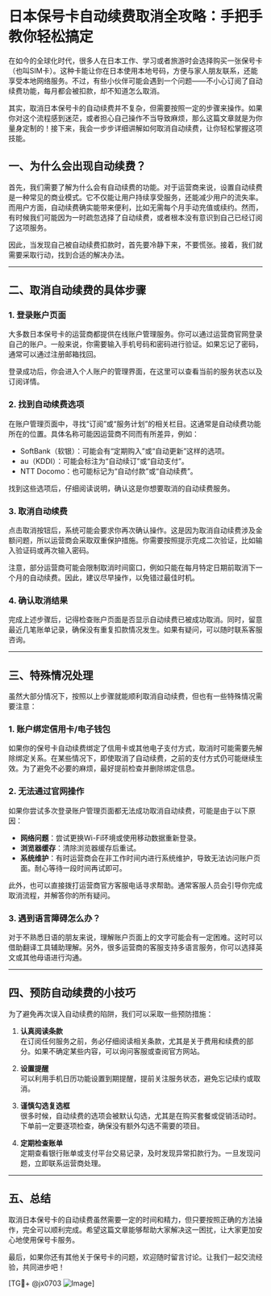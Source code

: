 # 日本保号卡自动续费取消全攻略：手把手教你轻松搞定

在如今的全球化时代，很多人在日本工作、学习或者旅游时会选择购买一张保号卡（也叫SIM卡）。这种卡能让你在日本使用本地号码，方便与家人朋友联系，还能享受本地网络服务。不过，有些小伙伴可能会遇到一个问题——不小心订阅了自动续费功能，每月都会被扣款，却不知道怎么取消。

其实，取消日本保号卡的自动续费并不复杂，但需要按照一定的步骤来操作。如果你对这个流程感到迷茫，或者担心自己操作不当导致麻烦，那么这篇文章就是为你量身定制的！接下来，我会一步步详细讲解如何取消自动续费，让你轻松掌握这项技能。

## 一、为什么会出现自动续费？

首先，我们需要了解为什么会有自动续费的功能。对于运营商来说，设置自动续费是一种常见的商业模式。它不仅能让用户持续享受服务，还能减少用户的流失率。而用户方面，自动续费确实能带来便利，比如无需每个月手动充值或续约。然而，有时候我们可能因为一时疏忽选择了自动续费，或者根本没有意识到自己已经订阅了这项服务。

因此，当发现自己被自动续费扣款时，首先要冷静下来，不要慌张。接着，我们就需要采取行动，找到合适的解决办法。

---

## 二、取消自动续费的具体步骤

### 1. 登录账户页面

大多数日本保号卡的运营商都提供在线账户管理服务。你可以通过运营商官网登录自己的账户。一般来说，你需要输入手机号码和密码进行验证。如果忘记了密码，通常可以通过注册邮箱找回。

登录成功后，你会进入个人账户的管理界面，在这里可以查看当前的服务状态以及订阅详情。

### 2. 找到自动续费选项

在账户管理页面中，寻找“订阅”或“服务计划”的相关栏目。这通常是自动续费功能所在的位置。具体名称可能因运营商不同而有所差异，例如：

- SoftBank（软银）：可能会有“定期购入”或“自动更新”这样的选项。
- au（KDDI）：可能会标注为“自动续订”或“自动支付”。
- NTT Docomo：也可能标记为“自动付款”或“自动续费”。

找到这些选项后，仔细阅读说明，确认这是你想要取消的自动续费服务。

### 3. 取消自动续费

点击取消按钮后，系统可能会要求你再次确认操作。这是因为取消自动续费涉及金额问题，所以运营商会采取双重保护措施。你需要按照提示完成二次验证，比如输入验证码或再次输入密码。

注意，部分运营商可能会限制取消时间窗口，例如只能在每月特定日期前取消下一个月的自动续费。因此，建议尽早操作，以免错过最佳时机。

### 4. 确认取消结果

完成上述步骤后，记得检查账户页面是否显示自动续费已被成功取消。同时，留意最近几笔账单记录，确保没有重复扣款情况发生。如果有疑问，可以随时联系客服咨询。

---

## 三、特殊情况处理

虽然大部分情况下，按照以上步骤就能顺利取消自动续费，但也有一些特殊情况需要注意：

### 1. 账户绑定信用卡/电子钱包

如果你的保号卡自动续费绑定了信用卡或其他电子支付方式，取消时可能需要先解除绑定关系。在某些情况下，即使取消了自动续费，之前的支付方式仍可能继续生效。为了避免不必要的麻烦，最好提前检查并删除绑定信息。

### 2. 无法通过官网操作

如果你尝试多次登录账户管理页面都无法成功取消自动续费，可能是由于以下原因：

- **网络问题**：尝试更换Wi-Fi环境或使用移动数据重新登录。
- **浏览器缓存**：清除浏览器缓存后重试。
- **系统维护**：有时运营商会在非工作时间内进行系统维护，导致无法访问账户页面。耐心等待一段时间再试即可。

此外，也可以直接拨打运营商官方客服电话寻求帮助。通常客服人员会引导你完成取消流程，并解答你的所有疑问。

### 3. 遇到语言障碍怎么办？

对于不熟悉日语的朋友来说，理解账户页面上的文字可能会有一定困难。这时可以借助翻译工具辅助理解。另外，很多运营商的客服支持多语言服务，你可以选择英文或其他母语进行沟通。

---

## 四、预防自动续费的小技巧

为了避免再次误入自动续费的陷阱，我们可以采取一些预防措施：

1. **认真阅读条款**  
   在订阅任何服务之前，务必仔细阅读相关条款，尤其是关于费用和续费的部分。如果不确定某些内容，可以询问客服或查阅官方网站。

2. **设置提醒**  
   可以利用手机日历功能设置到期提醒，提前关注服务状态，避免忘记续约或取消。

3. **谨慎勾选复选框**  
   很多时候，自动续费的选项会被默认勾选，尤其是在购买套餐或促销活动时。下单前一定要逐项检查，确保没有额外勾选不需要的项目。

4. **定期检查账单**  
   定期查看银行账单或支付平台交易记录，及时发现异常扣款行为。一旦发现问题，立即联系运营商处理。

---

## 五、总结

取消日本保号卡的自动续费虽然需要一定的时间和精力，但只要按照正确的方法操作，完全可以顺利完成。希望这篇文章能够帮助大家解决这一困扰，让大家更加安心地使用保号卡服务。

最后，如果你还有其他关于保号卡的问题，欢迎随时留言讨论。让我们一起交流经验，共同进步吧！

[TG💪+ @jx0703 ![Image](https://github.com/user-attachments/assets/dbca1d08-cadb-493c-b0ec-ad6f7a83f270)]